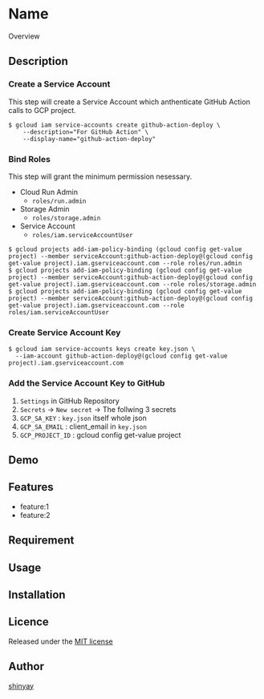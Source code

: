 # Name

Overview

## Description

### Create a Service Account
This step will create a Service Account which anthenticate GitHub Action calls to GCP project.
```
$ gcloud iam service-accounts create github-action-deploy \
    --description="For GitHub Action" \
    --display-name="github-action-deploy"
```

### Bind Roles
This step will grant the minimum permission nesessary.

- Cloud Run Admin
  - `roles/run.admin`
- Storage Admin
  - `roles/storage.admin`
- Service Account
  - `roles/iam.serviceAccountUser`

```
$ gcloud projects add-iam-policy-binding (gcloud config get-value project) --member serviceAccount:github-action-deploy@(gcloud config get-value project).iam.gserviceaccount.com --role roles/run.admin
$ gcloud projects add-iam-policy-binding (gcloud config get-value project) --member serviceAccount:github-action-deploy@(gcloud config get-value project).iam.gserviceaccount.com --role roles/storage.admin
$ gcloud projects add-iam-policy-binding (gcloud config get-value project) --member serviceAccount:github-action-deploy@(gcloud config get-value project).iam.gserviceaccount.com --role roles/iam.serviceAccountUser
```

### Create Service Account Key
```
$ gcloud iam service-accounts keys create key.json \
  --iam-account github-action-deploy@(gcloud config get-value project).iam.gserviceaccount.com
```

### Add the Service Account Key to GitHub

1. `Settings` in GitHub Repository
2. `Secrets` -> `New secret` -> The follwing 3 secrets
3. `GCP_SA_KEY` : `key.json` itself whole json
4. `GCP_SA_EMAIL` : client_email in `key.json`
5. `GCP_PROJECT_ID` : gcloud config get-value project

## Demo

## Features

- feature:1
- feature:2

## Requirement

## Usage

## Installation

## Licence

Released under the [MIT license](https://gist.githubusercontent.com/shinyay/56e54ee4c0e22db8211e05e70a63247e/raw/34c6fdd50d54aa8e23560c296424aeb61599aa71/LICENSE)

## Author

[shinyay](https://github.com/shinyay)
